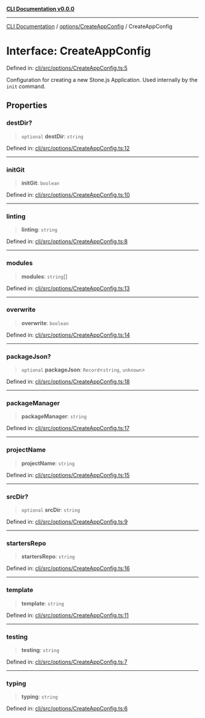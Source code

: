 [**CLI Documentation v0.0.0**](../../../README.md)

***

[CLI Documentation](../../../modules.md) / [options/CreateAppConfig](../README.md) / CreateAppConfig

# Interface: CreateAppConfig

Defined in: [cli/src/options/CreateAppConfig.ts:5](https://github.com/stonemjs/cli/blob/9e518a2b8256b5ebc9e0e69a80ac84eb1fb59bf9/src/options/CreateAppConfig.ts#L5)

Configuration for creating a new Stone.js Application.
Used internally by the `init` command.

## Properties

### destDir?

> `optional` **destDir**: `string`

Defined in: [cli/src/options/CreateAppConfig.ts:12](https://github.com/stonemjs/cli/blob/9e518a2b8256b5ebc9e0e69a80ac84eb1fb59bf9/src/options/CreateAppConfig.ts#L12)

***

### initGit

> **initGit**: `boolean`

Defined in: [cli/src/options/CreateAppConfig.ts:10](https://github.com/stonemjs/cli/blob/9e518a2b8256b5ebc9e0e69a80ac84eb1fb59bf9/src/options/CreateAppConfig.ts#L10)

***

### linting

> **linting**: `string`

Defined in: [cli/src/options/CreateAppConfig.ts:8](https://github.com/stonemjs/cli/blob/9e518a2b8256b5ebc9e0e69a80ac84eb1fb59bf9/src/options/CreateAppConfig.ts#L8)

***

### modules

> **modules**: `string`[]

Defined in: [cli/src/options/CreateAppConfig.ts:13](https://github.com/stonemjs/cli/blob/9e518a2b8256b5ebc9e0e69a80ac84eb1fb59bf9/src/options/CreateAppConfig.ts#L13)

***

### overwrite

> **overwrite**: `boolean`

Defined in: [cli/src/options/CreateAppConfig.ts:14](https://github.com/stonemjs/cli/blob/9e518a2b8256b5ebc9e0e69a80ac84eb1fb59bf9/src/options/CreateAppConfig.ts#L14)

***

### packageJson?

> `optional` **packageJson**: `Record`\<`string`, `unknown`\>

Defined in: [cli/src/options/CreateAppConfig.ts:18](https://github.com/stonemjs/cli/blob/9e518a2b8256b5ebc9e0e69a80ac84eb1fb59bf9/src/options/CreateAppConfig.ts#L18)

***

### packageManager

> **packageManager**: `string`

Defined in: [cli/src/options/CreateAppConfig.ts:17](https://github.com/stonemjs/cli/blob/9e518a2b8256b5ebc9e0e69a80ac84eb1fb59bf9/src/options/CreateAppConfig.ts#L17)

***

### projectName

> **projectName**: `string`

Defined in: [cli/src/options/CreateAppConfig.ts:15](https://github.com/stonemjs/cli/blob/9e518a2b8256b5ebc9e0e69a80ac84eb1fb59bf9/src/options/CreateAppConfig.ts#L15)

***

### srcDir?

> `optional` **srcDir**: `string`

Defined in: [cli/src/options/CreateAppConfig.ts:9](https://github.com/stonemjs/cli/blob/9e518a2b8256b5ebc9e0e69a80ac84eb1fb59bf9/src/options/CreateAppConfig.ts#L9)

***

### startersRepo

> **startersRepo**: `string`

Defined in: [cli/src/options/CreateAppConfig.ts:16](https://github.com/stonemjs/cli/blob/9e518a2b8256b5ebc9e0e69a80ac84eb1fb59bf9/src/options/CreateAppConfig.ts#L16)

***

### template

> **template**: `string`

Defined in: [cli/src/options/CreateAppConfig.ts:11](https://github.com/stonemjs/cli/blob/9e518a2b8256b5ebc9e0e69a80ac84eb1fb59bf9/src/options/CreateAppConfig.ts#L11)

***

### testing

> **testing**: `string`

Defined in: [cli/src/options/CreateAppConfig.ts:7](https://github.com/stonemjs/cli/blob/9e518a2b8256b5ebc9e0e69a80ac84eb1fb59bf9/src/options/CreateAppConfig.ts#L7)

***

### typing

> **typing**: `string`

Defined in: [cli/src/options/CreateAppConfig.ts:6](https://github.com/stonemjs/cli/blob/9e518a2b8256b5ebc9e0e69a80ac84eb1fb59bf9/src/options/CreateAppConfig.ts#L6)
